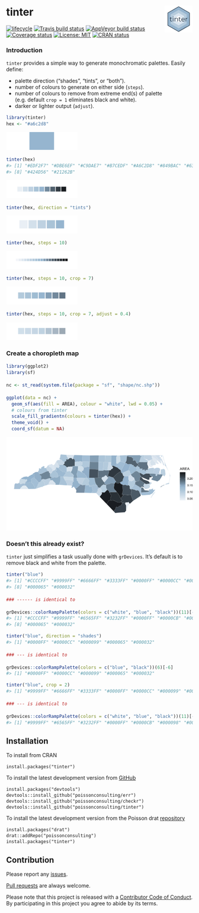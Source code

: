 
<!-- README.md is generated from README.Rmd. Please edit that file -->

# tinter <img src="man/figures/logo.png" align="right" width='15%'/>

[![lifecycle](https://img.shields.io/badge/lifecycle-maturing-blue.svg)](https://www.tidyverse.org/lifecycle/#maturing)
[![Travis build
status](https://travis-ci.org/poissonconsulting/tinter.svg?branch=master)](https://travis-ci.org/poissonconsulting/tinter)
[![AppVeyor build
status](https://ci.appveyor.com/api/projects/status/github/poissonconsulting/tinter?branch=master&svg=true)](https://ci.appveyor.com/project/poissonconsulting/tinter)
[![Coverage
status](https://codecov.io/gh/poissonconsulting/tinter/branch/master/graph/badge.svg)](https://codecov.io/github/poissonconsulting/tinter?branch=master)
[![License:
MIT](https://img.shields.io/badge/License-MIT-green.svg)](https://opensource.org/licenses/MIT)
[![CRAN
status](https://www.r-pkg.org/badges/version/tinter)](https://cran.r-project.org/package=tinter)

### Introduction

`tinter` provides a simple way to generate monochromatic palettes.
Easily define:

  - palette direction (“shades”, “tints”, or “both”).
  - number of colours to generate on either side (`steps`).
  - number of colours to remove from extreme end(s) of palette
    (e.g. default `crop = 1` eliminates black and white).
  - darker or lighter output (`adjust`).

<!-- end list -->

``` r
library(tinter)
hex <- "#a6c2d8"
```

![](man/figures/README-colour-1.png)<!-- -->

``` r
tinter(hex)
#> [1] "#EDF2F7" "#DBE6EF" "#C9DAE7" "#B7CEDF" "#A6C2D8" "#849BAC" "#637481"
#> [8] "#424D56" "#21262B"
```

![](man/figures/README-tinter-1.png)<!-- -->

``` r
tinter(hex, direction = "tints")
```

![](man/figures/README-tints-1.png)<!-- -->

``` r
tinter(hex, steps = 10)
```

![](man/figures/README-steps-1.png)<!-- -->

``` r
tinter(hex, steps = 10, crop = 7)
```

![](man/figures/README-crop-1.png)<!-- -->

``` r
tinter(hex, steps = 10, crop = 7, adjust = 0.4)
```

![](man/figures/README-darken-1.png)<!-- -->

### Create a choropleth map

``` r
library(ggplot2)
library(sf)

nc <- st_read(system.file(package = "sf", "shape/nc.shp"))

ggplot(data = nc) +
  geom_sf(aes(fill = AREA), colour = "white", lwd = 0.05) +
  # colours from tinter
  scale_fill_gradientn(colours = tinter(hex)) +
  theme_void() +
  coord_sf(datum = NA)
```

![](man/figures/README-plot-1.png)<!-- -->

### Doesn’t this already exist?

`tinter` just simplifies a task usually done with `grDevices`. It’s
default is to remove black and white from the palette.

``` r
tinter("blue")
#> [1] "#CCCCFF" "#9999FF" "#6666FF" "#3333FF" "#0000FF" "#0000CC" "#000099"
#> [8] "#000065" "#000032"

### ------ is identical to

grDevices::colorRampPalette(colors = c("white", "blue", "black"))(11)[-(c(1, 11))]
#> [1] "#CCCCFF" "#9999FF" "#6565FF" "#3232FF" "#0000FF" "#0000CB" "#000098"
#> [8] "#000065" "#000032"
```

``` r
tinter("blue", direction = "shades")
#> [1] "#0000FF" "#0000CC" "#000099" "#000065" "#000032"

### --- is identical to

grDevices::colorRampPalette(colors = c("blue", "black"))(6)[-6]
#> [1] "#0000FF" "#0000CC" "#000099" "#000065" "#000032"
```

``` r
tinter("blue", crop = 2)
#> [1] "#9999FF" "#6666FF" "#3333FF" "#0000FF" "#0000CC" "#000099" "#000065"

### --- is identical to

grDevices::colorRampPalette(colors = c("white", "blue", "black"))(11)[-(c(1:2, 10:11))]
#> [1] "#9999FF" "#6565FF" "#3232FF" "#0000FF" "#0000CB" "#000098" "#000065"
```

## Installation

To install from CRAN

    install.packages("tinter")

To install the latest development version from
[GitHub](https://github.com/poissonconsulting/tinter)

    install.packages("devtools")
    devtools::install_github("poissonconsulting/err")
    devtools::install_github("poissonconsulting/checkr")
    devtools::install_github("poissonconsulting/tinter")

To install the latest development version from the Poisson drat
[repository](https://github.com/poissonconsulting/drat)

    install.packages("drat")
    drat::addRepo("poissonconsulting")
    install.packages("tinter")

## Contribution

Please report any
[issues](https://github.com/poissonconsulting/tinter/issues).

[Pull requests](https://github.com/poissonconsulting/tinter/pulls) are
always welcome.

Please note that this project is released with a [Contributor Code of
Conduct](CONDUCT.md). By participating in this project you agree to
abide by its terms.
